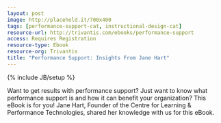 ```yaml
---
layout: post
image: http://placehold.it/700x400
tags: [performance-support-cat, instructional-design-cat]
resource-url: http://trivantis.com/ebooks/performance-support
access: Requires Registration
resource-type: Ebook
resource-org: Trivantis
title: "Performance Support: Insights From Jane Hart"
---
```

{% include JB/setup %}

Want to get results with performance support? Just want to know what performance support is and how it can benefit your organization? This eBook is for you! Jane Hart, Founder of the Centre for Learning & Performance Technologies, shared her knowledge with us for this eBook.
